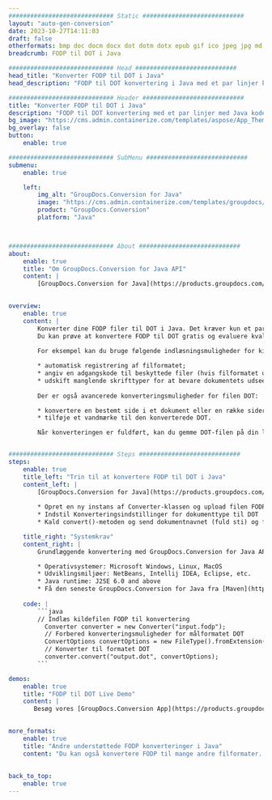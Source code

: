 ```yaml
---
############################# Static ############################
layout: "auto-gen-conversion"
date: 2023-10-27T14:11:03
draft: false
otherformats: bmp doc docm docx dot dotm dotx epub gif ico jpeg jpg md odt ott pdf png psd rtf tex tif tiff txt xps
breadcrumb: FODP til DOT i Java

############################# Head ############################
head_title: "Konverter FODP til DOT i Java"
head_description: "FODP til DOT konvertering i Java med et par linjer kode. Konverter over 160 filformater ved hjælp af GroupDocs dokumentkonverterings-API for Java"

############################# Header ############################
title: "Konverter FODP til DOT i Java"
description: "FODP til DOT konvertering med et par linjer med Java kode"
bg_image: "https://cms.admin.containerize.com/templates/aspose/App_Themes/V3/images/bg/header1.png"
bg_overlay: false
button:
    enable: true

############################# SubMenu ############################
submenu:
    enable: true

    left:
        img_alt: "GroupDocs.Conversion for Java"
        image: "https://cms.admin.containerize.com/templates/groupdocs/images/product-logos/90x90-noborder/groupdocs-conversion-java.png"
        product: "GroupDocs.Conversion"
        platform: "Java"



############################# About ############################
about:
    enable: true
    title: "Om GroupDocs.Conversion for Java API"
    content: |
        [GroupDocs.Conversion for Java](https://products.groupdocs.com/conversion/java/) er en avanceret filformatkonverterings-API til konvertering mellem populære billed- og dokumentformater såsom Microsoft Office, OpenDocument, PDF, HTML, e-mail, CAD. og meget mere med blot et par linjer kode. Den native API registrerer automatisk formaterne af de originale dokumenter og tilbyder mange muligheder for at tilpasse de konverterede dokumenter. Sammen med funktionen til at udtrække information fra et dokument, understøtter den også caching af konverteringsresultaterne til den lokale disk som standard. Enhver form for cachelagring kan dog understøttes ved at implementere de passende grænseflader - Amazon S3, Dropbox, Google Drive, Windows Azure, Reddis eller andre.
    

overview:
    enable: true
    content: |
        Konverter dine FODP filer til DOT i Java. Det kræver kun et par linjer med Java kode på enhver platform efter eget valg, såsom Windows, Linux, macOS.
        Du kan prøve at konvertere FODP til DOT gratis og evaluere kvaliteten af ​​konverteringsresultaterne. Sammen med simple filkonverteringsscripts kan du prøve mere sofistikerede muligheder for at indlæse FODP-kildefilen og gemme DOT-outputtet. 
        
        For eksempel kan du bruge følgende indlæsningsmuligheder for kilden FODP:

        * automatisk registrering af filformatet;
        * angiv en adgangskode til beskyttede filer (hvis filformatet understøtter det);
        * udskift manglende skrifttyper for at bevare dokumentets udseende.
        
        Der er også avancerede konverteringsmuligheder for filen DOT:

        * konvertere en bestemt side i et dokument eller en række sider;
        * tilføje et vandmærke til den konverterede DOT.

        Når konverteringen er fuldført, kan du gemme DOT-filen på din lokale filsti eller på et tredjepartslager såsom FTP, Amazon S3, Google Drive, Dropbox osv. Bemærk venligst - for at konvertere FODP til DOT, behøver du ikke installere yderligere software, såsom MS Office, Open Office, Adobe Acrobat Reader osv.


############################# Steps ############################
steps:
    enable: true
    title_left: "Trin til at konvertere FODP til DOT i Java"
    content_left: |
        [GroupDocs.Conversion for Java](https://products.groupdocs.com/conversion/java/) giver udviklere mulighed for nemt at konvertere FODP fil til DOT med et par linjer kode.
        
        * Opret en ny instans af Converter-klassen og upload filen FODP med den fulde sti
        * Indstil Konverteringsindstillinger for dokumenttype til DOT
        * Kald convert()-metoden og send dokumentnavnet (fuld sti) og formatet (DOT) som en parameter

    title_right: "Systemkrav"
    content_right: |
        Grundlæggende konvertering med GroupDocs.Conversion for Java API kan udføres med blot et par linjer kode. Vores API'er understøttes på alle større platforme og operativsystemer. Før du udfører koden nedenfor, skal du sørge for, at du har følgende forudsætninger installeret på dit system.

        * Operativsystemer: Microsoft Windows, Linux, MacOS
        * Udviklingsmiljøer: NetBeans, Intellij IDEA, Eclipse, etc.
        * Java runtime: J2SE 6.0 and above
        * Få den seneste GroupDocs.Conversion for Java fra [Maven](https://repository.groupdocs.com/webapp/#/artifacts/browse/tree/General/repo/com/groupdocs/groupdocs-conversion)
         
    code: |
        ```java    
        // Indlæs kildefilen FODP til konvertering
          Converter converter = new Converter("input.fodp");
          // Forbered konverteringsmuligheder for målformatet DOT
          ConvertOptions convertOptions = new FileType().fromExtension("dot").getConvertOptions();
          // Konverter til formatet DOT
          converter.convert("output.dot", convertOptions);
        ```

demos:
    enable: true
    title: "FODP til DOT Live Demo"
    content: |
       Besøg vores [GroupDocs.Conversion App](https://products.groupdocs.app/conversion/family) websted, og prøv FODP til DOT konvertering nu. Den gratis demo har følgende fordele
          

more_formats:
    enable: true
    title: "Andre understøttede FODP konverteringer i Java"
    content: "Du kan også konvertere FODP til mange andre filformater. Se venligst listen nedenfor."
       
       
back_to_top:
    enable: true
---
```

